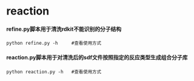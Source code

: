 # reaction

#### refine.py脚本用于清洗rdkit不能识别的分子结构
	python refine.py -h     #查看使用方式  

#### reaction.py脚本用于对清洗后的sdf文件按照指定的反应类型生成组合分子库
	python reaction.py -h   #查看使用方式